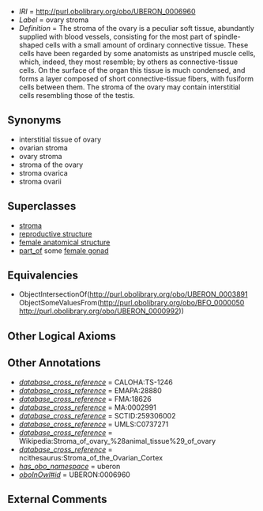 * *IRI* = http://purl.obolibrary.org/obo/UBERON_0006960
 * *Label* = ovary stroma
 * *Definition* = The stroma of the ovary is a peculiar soft tissue, abundantly supplied with blood vessels, consisting for the most part of spindle-shaped cells with a small amount of ordinary connective tissue. These cells have been regarded by some anatomists as unstriped muscle cells, which, indeed, they most resemble; by others as connective-tissue cells. On the surface of the organ this tissue is much condensed, and forms a layer composed of short connective-tissue fibers, with fusiform cells between them. The stroma of the ovary may contain interstitial cells resembling those of the testis.

## Synonyms

 * interstitial tissue of ovary
 * ovarian stroma
 * ovary stroma
 * stroma of the ovary
 * stroma ovarica
 * stroma ovarii

## Superclasses

 * [stroma](../../UBERON/91/UBERON_0003891.md)
 * [reproductive structure](../../UBERON/56/UBERON_0005156.md)
 * [female anatomical structure](../../UBERON/04/UBERON_0014404.md)
 * [part_of](../../BFO/50/BFO_0000050.md) some [female gonad](../../UBERON/92/UBERON_0000992.md)

## Equivalencies

 * ObjectIntersectionOf(<http://purl.obolibrary.org/obo/UBERON_0003891> ObjectSomeValuesFrom(<http://purl.obolibrary.org/obo/BFO_0000050> <http://purl.obolibrary.org/obo/UBERON_0000992>))

## Other Logical Axioms


## Other Annotations

 * *[database_cross_reference](../../ef/oboInOwl#hasDbXref.md)* = CALOHA:TS-1246
 * *[database_cross_reference](../../ef/oboInOwl#hasDbXref.md)* = EMAPA:28880
 * *[database_cross_reference](../../ef/oboInOwl#hasDbXref.md)* = FMA:18626
 * *[database_cross_reference](../../ef/oboInOwl#hasDbXref.md)* = MA:0002991
 * *[database_cross_reference](../../ef/oboInOwl#hasDbXref.md)* = SCTID:259306002
 * *[database_cross_reference](../../ef/oboInOwl#hasDbXref.md)* = UMLS:C0737271
 * *[database_cross_reference](../../ef/oboInOwl#hasDbXref.md)* = Wikipedia:Stroma_of_ovary_%28animal_tissue%29_of_ovary
 * *[database_cross_reference](../../ef/oboInOwl#hasDbXref.md)* = ncithesaurus:Stroma_of_the_Ovarian_Cortex
 * *[has_obo_namespace](../../ce/oboInOwl#hasOBONamespace.md)* = uberon
 * *[oboInOwl#id](../../id/oboInOwl#id.md)* = UBERON:0006960

## External Comments

